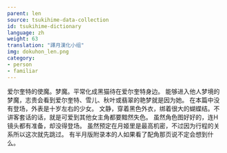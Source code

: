 ```yaml
---
parent: len
source: tsukihime-data-collection
id: tsukihime-dictionary
language: zh
weight: 63
translation: "譯月漢化小组"
img: dokuhon_len.png
category:
- person
- familiar
---
```


爱尔奎特的使魔。梦魔。平常化成黑猫待在爱尔奎特身边。
能够进入他人梦境的梦魔，志贵会看到爱尔奎特、雪儿、秋叶或翡翠的艳梦就是因为她。
在本篇中没有登场，外表是十岁左右的少女。
文静，穿着黑色外衣，绑着很大的蝴蝶结。不讲客套话的话，就是可爱到其他女主角都要黯然失色。
虽然角色图好好的，连H镜头都有准备，却没得登场。
虽然预定在月姬里是最高机密，不过因为行程的关系所以这次就先跳过。
有半月版附录本的人如果看了配角那页说不定会想到什么。

